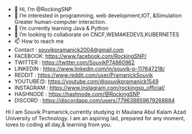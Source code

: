 - 👋 Hi, I’m @RockingSNP
- 👀 I’m interested in programming, web development,IOT, &Simulation Greater human-computer interaction.
- 🌱 I’m currently learning Java & Python
- 💞️ I’m looking to collaborate on CNCF,WEMAKEDEVS,KUBERNETES
- 📫 How to reach me 
- Contact : souvikpramanick2004@gmail.com
- FACEBOOK: https://www.facebook.com/RockingSNP/
- TWITTER : https://twitter.com/SouvikP74860962
- LINKEDIN : https://www.linkedin.com/in/souvik-p-117647218/
- REDDIT : https://www.reddit.com/user/PramanickSouvik
- YOUTUBE😊: https://youtube.com/@souvikpramanick1549
- INSTAGRAM : https://www.instagram.com/rockingsp_official/
- HASHNODE : https://hashnode.com/@RockingSNP
- DISCORD : https://discordapp.com/users/779638859679268884

<!---
RockingSNP/RockingSNP is a ✨ special ✨ repository because its `README.md` (this file) appears on your GitHub profile.
You can click the Preview link to take a look at your changes.
--->
Hi I am Souvik Pramanick,currently studying in Maulana Abul Kalam Azad University of Technology. I am an aspiring lad,
prepared for any moment, loves to coding all day,& learning from you.
